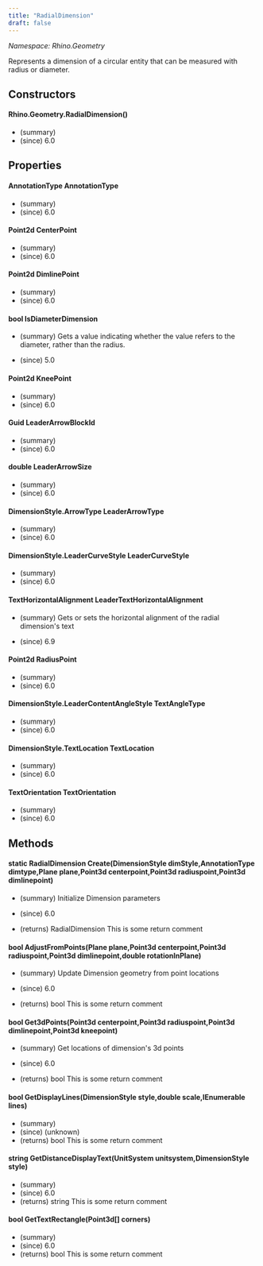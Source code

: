 ```yaml
---
title: "RadialDimension"
draft: false
---
```


*Namespace: Rhino.Geometry*
 
   Represents a dimension of a circular entity that can be measured with radius or diameter.
   
## Constructors
#### Rhino.Geometry.RadialDimension()
- (summary) 
- (since) 6.0
## Properties
#### AnnotationType AnnotationType
- (summary) 
- (since) 6.0
#### Point2d CenterPoint
- (summary) 
- (since) 6.0
#### Point2d DimlinePoint
- (summary) 
- (since) 6.0
#### bool IsDiameterDimension
- (summary) 
     Gets a value indicating whether the value refers to the diameter, rather than the radius.
     
- (since) 5.0
#### Point2d KneePoint
- (summary) 
- (since) 6.0
#### Guid LeaderArrowBlockId
- (summary) 
- (since) 6.0
#### double LeaderArrowSize
- (summary) 
- (since) 6.0
#### DimensionStyle.ArrowType LeaderArrowType
- (summary) 
- (since) 6.0
#### DimensionStyle.LeaderCurveStyle LeaderCurveStyle
- (summary) 
- (since) 6.0
#### TextHorizontalAlignment LeaderTextHorizontalAlignment
- (summary) 
     Gets or sets the horizontal alignment of the radial dimension's text
     
- (since) 6.9
#### Point2d RadiusPoint
- (summary) 
- (since) 6.0
#### DimensionStyle.LeaderContentAngleStyle TextAngleType
- (summary) 
- (since) 6.0
#### DimensionStyle.TextLocation TextLocation
- (summary) 
- (since) 6.0
#### TextOrientation TextOrientation
- (summary) 
- (since) 6.0
## Methods
#### static RadialDimension Create(DimensionStyle dimStyle,AnnotationType dimtype,Plane plane,Point3d centerpoint,Point3d radiuspoint,Point3d dimlinepoint)
- (summary) 
     Initialize Dimension parameters
     
- (since) 6.0
- (returns) RadialDimension This is some return comment
#### bool AdjustFromPoints(Plane plane,Point3d centerpoint,Point3d radiuspoint,Point3d dimlinepoint,double rotationInPlane)
- (summary) 
     Update Dimension geometry from point locations
     
- (since) 6.0
- (returns) bool This is some return comment
#### bool Get3dPoints(Point3d centerpoint,Point3d radiuspoint,Point3d dimlinepoint,Point3d kneepoint)
- (summary) 
     Get locations of dimension's 3d points
     
- (since) 6.0
- (returns) bool This is some return comment
#### bool GetDisplayLines(DimensionStyle style,double scale,IEnumerable<Line> lines)
- (summary) 
- (since) (unknown)
- (returns) bool This is some return comment
#### string GetDistanceDisplayText(UnitSystem unitsystem,DimensionStyle style)
- (summary) 
- (since) 6.0
- (returns) string This is some return comment
#### bool GetTextRectangle(Point3d[] corners)
- (summary) 
- (since) 6.0
- (returns) bool This is some return comment
